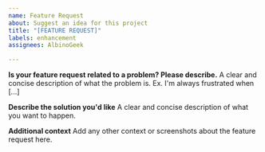 ```yaml
---
name: Feature Request
about: Suggest an idea for this project
title: "[FEATURE REQUEST]"
labels: enhancement
assignees: AlbinoGeek

---
```


**Is your feature request related to a problem? Please describe.**
A clear and concise description of what the problem is.
Ex. I'm always frustrated when [...]

**Describe the solution you'd like**
A clear and concise description of what you want to happen.

**Additional context**
Add any other context or screenshots about the feature request here.
